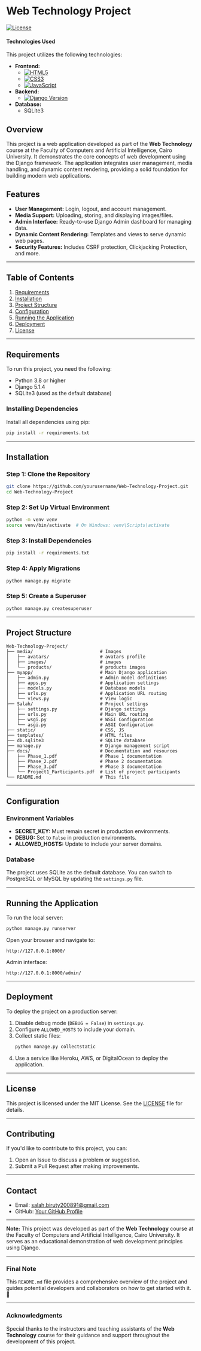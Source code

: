 
# **Web Technology Project**

[![License](https://img.shields.io/badge/license-MIT-green)](#license)



#### **Technologies Used**
This project utilizes the following technologies:
- **Frontend:**
  - [![HTML5](https://img.shields.io/badge/HTML5-E34F26?style=for-the-badge&logo=html5&logoColor=white)](https://developer.mozilla.org/en-US/docs/Web/Guide/HTML/HTML5)
  - [![CSS3](https://img.shields.io/badge/CSS3-1572B6?style=for-the-badge&logo=css3&logoColor=white)](https://developer.mozilla.org/en-US/docs/Web/CSS)
  - [![JavaScript](https://img.shields.io/badge/JavaScript-F7DF1E?style=for-the-badge&logo=javascript&logoColor=black)](https://developer.mozilla.org/en-US/docs/Web/JavaScript)
- **Backend:**
  - [![Django Version](https://img.shields.io/badge/Django-5.1.4-blue)](https://www.djangoproject.com/)
- **Database:**
  - SQLite3




## **Overview**
This project is a web application developed as part of the **Web Technology** course at the Faculty of Computers and Artificial Intelligence, Cairo University. It demonstrates the core concepts of web development using the Django framework. The application integrates user management, media handling, and dynamic content rendering, providing a solid foundation for building modern web applications.

## **Features**
- **User Management:** Login, logout, and account management.
- **Media Support:** Uploading, storing, and displaying images/files.
- **Admin Interface:** Ready-to-use Django Admin dashboard for managing data.
- **Dynamic Content Rendering:** Templates and views to serve dynamic web pages.
- **Security Features:** Includes CSRF protection, Clickjacking Protection, and more.

---

## **Table of Contents**
1. [Requirements](#requirements)
2. [Installation](#installation)
3. [Project Structure](#project-structure)
4. [Configuration](#configuration)
5. [Running the Application](#running-the-application)
6. [Deployment](#deployment)
7. [License](#license)

---

## **Requirements**
To run this project, you need the following:
- Python 3.8 or higher
- Django 5.1.4
- SQLite3 (used as the default database)

### **Installing Dependencies**
Install all dependencies using pip:
```bash
pip install -r requirements.txt
```

---

## **Installation**

### **Step 1: Clone the Repository**
```bash
git clone https://github.com/yourusername/Web-Technology-Project.git
cd Web-Technology-Project
```

### **Step 2: Set Up Virtual Environment**
```bash
python -m venv venv
source venv/bin/activate  # On Windows: venv\Scripts\activate
```

### **Step 3: Install Dependencies**
```bash
pip install -r requirements.txt
```

### **Step 4: Apply Migrations**
```bash
python manage.py migrate
```

### **Step 5: Create a Superuser**
```bash
python manage.py createsuperuser
```

---

## **Project Structure**
```
Web-Technology-Project/
├── media/                         # Images
│   ├── avatars/                   # avatars profile
│   ├── images/                    # images 
│   └── products/                  # products images
├── myapp/                         # Main Django application
│   ├── admin.py                   # Admin model definitions
│   ├── apps.py                    # Application settings
│   ├── models.py                  # Database models
│   ├── urls.py                    # Application URL routing
│   └── views.py                   # View logic
├── Salah/                         # Project settings
│   ├── settings.py                # Django settings
│   ├── urls.py                    # Main URL routing
│   ├── wsgi.py                    # WSGI Configuration
│   └── asgi.py                    # ASGI Configuration
├── static/                        # CSS, JS
├── templates/                     # HTML files
├── db.sqlite3                     # SQLite database
├── manage.py                      # Django management script
├── docs/                          # Documentation and resources
│   ├── Phase_1.pdf                # Phase 1 documentation
│   ├── Phase_2.pdf                # Phase 2 documentation
│   ├── Phase_3.pdf                # Phase 3 documentation
│   └── Project1_Participants.pdf  # List of project participants
└── README.md                      # This file
```

---

## **Configuration**

### **Environment Variables**
- **SECRET_KEY:** Must remain secret in production environments.
- **DEBUG:** Set to `False` in production environments.
- **ALLOWED_HOSTS:** Update to include your server domains.

### **Database**
The project uses SQLite as the default database. You can switch to PostgreSQL or MySQL by updating the `settings.py` file.

---

## **Running the Application**
To run the local server:
```bash
python manage.py runserver
```
Open your browser and navigate to:
```
http://127.0.0.1:8000/
```

Admin interface:
```
http://127.0.0.1:8000/admin/
```

---

## **Deployment**
To deploy the project on a production server:
1. Disable debug mode (`DEBUG = False`) in `settings.py`.
2. Configure `ALLOWED_HOSTS` to include your domain.
3. Collect static files:
   ```bash
   python manage.py collectstatic
   ```
4. Use a service like Heroku, AWS, or DigitalOcean to deploy the application.

---

## **License**
This project is licensed under the MIT License. See the [LICENSE](LICENSE) file for details.

---

## **Contributing**
If you'd like to contribute to this project, you can:
1. Open an Issue to discuss a problem or suggestion.
2. Submit a Pull Request after making improvements.

---

## **Contact**
- Email: salah.biruty200891@gmail.com
- GitHub: [Your GitHub Profile](https://github.com/lSEMBA)

---

**Note:** This project was developed as part of the **Web Technology** course at the Faculty of Computers and Artificial Intelligence, Cairo University. It serves as an educational demonstration of web development principles using Django.

---

### **Final Note**
This `README.md` file provides a comprehensive overview of the project and guides potential developers and collaborators on how to get started with it. 🚀

---

### **Acknowledgments**
Special thanks to the instructors and teaching assistants of the **Web Technology** course for their guidance and support throughout the development of this project.

